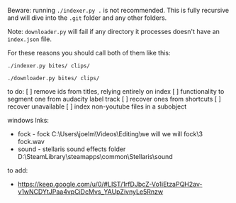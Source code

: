 Beware: running `./indexer.py .` is not recommended. This is fully recursive and will dive into the `.git` folder and any other folders.

Note: `downloader.py` will fail if any directory it processes doesn't have an `index.json` file.

For these reasons you should call both of them like this:
```shell
./indexer.py bites/ clips/
```
```shell
./downloader.py bites/ clips/
```

to do:
[ ] remove ids from titles, relying entirely on index
[ ] functionality to segment one from audacity label track
[ ] recover ones from shortcuts
[ ] recover unavailable
[ ] index non-youtube files in a subobject


windows lnks:
- fock - fock C:\Users\joelm\Videos\Editing\we will we will fock\3 fock.wav
- sound - stellaris sound effects folder D:\SteamLibrary\steamapps\common\Stellaris\sound

to add:
- https://keep.google.com/u/0/#LIST/1rfDJbcZ-Vo1iEtzaPQH2av-v1wNCDYtJPaa4vpCiDcMvs_YAUpZivnyLe5Rnzw
